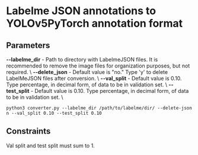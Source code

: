 # Labelme JSON annotations to YOLOv5PyTorch annotation format  

## Parameters 
**--labelme_dir** - Path to directory with LabelmeJSON files. It is recommended to remove the image files for organization purposes, but not required. \\
**--delete_json** - Default value is "no." Type 'y' to delete LabelMeJSON files after conversion. \\
**--val_split** - Default value is 0.10. Type percentage, in decimal form, of data to be in validation set. \\
**--test_split** - Default value is 0.10. Type percentage, in decimal form, of data to be in validation set. \\

`
  python3 converter.py --labelme_dir /path/to/labelme/dir/ --delete-json n --val_split 0.10 --test_split 0.10 
`
## Constraints 
Val split and test split must sum to 1. 


